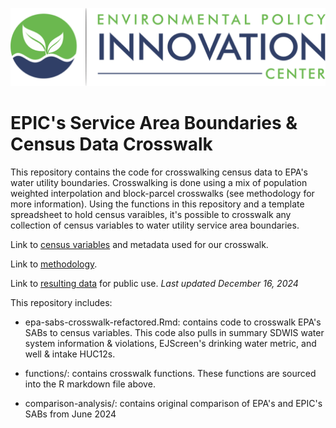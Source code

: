 ![](epic-logo-transparent.png)

# EPIC's Service Area Boundaries & Census Data Crosswalk
This repository contains the code for crosswalking census data to EPA's water utility boundaries. Crosswalking is done using a mix of population weighted interpolation and block-parcel crosswalks (see methodology for more information). Using the functions in this repository and a template spreadsheet to hold census varaibles, it's possible to crosswalk any collection of census variables to water utility service area boundaries. 

Link to [census variables](https://docs.google.com/spreadsheets/d/1UvFjxOm1Q06ZEDXr98Pt0uvLFabsGA8IT8eEJrQN9pg/edit?gid=0#gid=0) and metadata used for our crosswalk.

Link to [methodology](https://docs.google.com/document/d/1yKpAH24MBlrf2HuiJDSzXXbCCRqTpLDDjmCYnu1VCbI/edit?usp=sharing).

Link to [resulting data](https://tech-team-data.s3.us-east-1.amazonaws.com/service_area_boundaries/epa-sabs/epic-epa-sabs-public_dec_24.zip) for public use. *Last updated December 16, 2024*


This repository includes:

-   epa-sabs-crosswalk-refactored.Rmd: contains code to crosswalk EPA's SABs to census variables. This code also pulls in summary SDWIS water system information & violations, EJScreen's drinking water metric, and well & intake HUC12s. 

-   functions/: contains crosswalk functions. These functions are sourced into the R markdown file above. 

-   comparison-analysis/: contains original comparison of EPA's and EPIC's SABs from June 2024 
